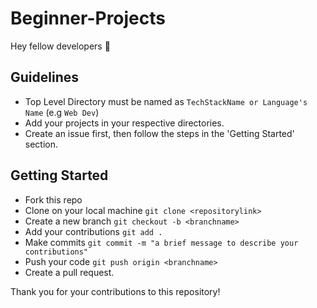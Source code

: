 # Beginner-Projects

Hey fellow developers 👋

## Guidelines

* Top Level Directory must be named as `TechStackName or Language's Name` (e.g `Web Dev`)
* Add your projects in your respective directories.
* Create an issue first, then follow the steps in the 'Getting Started' section.

## Getting Started

* Fork this repo
* Clone on your local machine
`git clone <repositorylink>`
* Create a new branch
`git checkout -b <branchname>`
* Add your contributions
`git add .`
* Make commits 
`git commit -m "a brief message to describe your contributions"`
* Push your code
`git push origin <branchname>`
* Create a pull request.

Thank you for your contributions to this repository!
